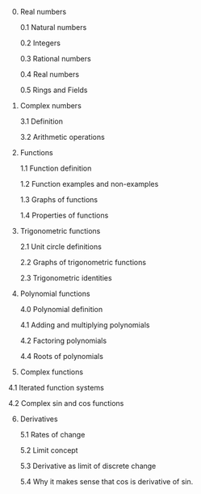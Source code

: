0. Real numbers
   
   0.1 Natural numbers
   
   0.2 Integers
   
   0.3 Rational numbers
   
   0.4 Real numbers

   0.5 Rings and Fields
   
1. Complex numbers

   3.1 Definition

   3.2 Arithmetic operations

2. Functions

   1.1 Function definition

   1.2 Function examples and non-examples

   1.3 Graphs of functions

   1.4 Properties of functions

3. Trigonometric functions

   2.1 Unit circle definitions

   2.2 Graphs of trigonometric functions

   2.3 Trigonometric identities

4. Polynomial functions
   
   4.0 Polynomial definition
   
   4.1 Adding and multiplying polynomials
   
   4.2 Factoring polynomials
   
   4.4 Roots of polynomials


5.  Complex functions

   4.1 Iterated function systems

   4.2 Complex sin and cos functions
   
6. Derivatives

   5.1 Rates of change

   5.2 Limit concept

   5.3 Derivative as limit of discrete change

   5.4 Why it makes sense that cos is derivative of sin.
